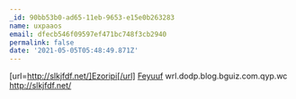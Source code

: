 ```yaml
---
_id: 90bb53b0-ad65-11eb-9653-e15e0b263283
name: uxpaaos
email: dfecb546f09597ef471bc748f3cb2940
permalink: false
date: '2021-05-05T05:48:49.871Z'
---
```

[url=http://slkjfdf.net/]Ezoripi[/url] <a href="http://slkjfdf.net/">Feyuuf</a> wrl.dodp.blog.bguiz.com.qyp.wc http://slkjfdf.net/
